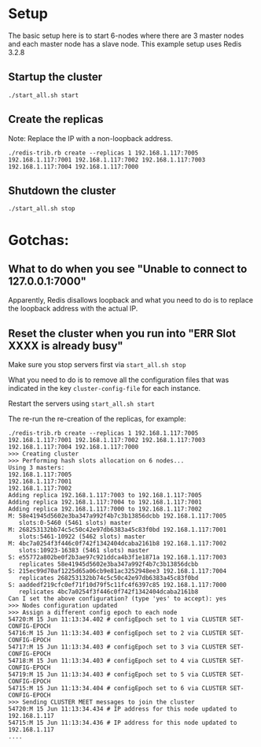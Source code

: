 
# Setup 

The basic setup here is to start 6-nodes where there are 3 master nodes and
each master node has a slave node. This example setup uses Redis 3.2.8 

## Startup the cluster 

`./start_all.sh start`

## Create the replicas

Note: Replace the IP with a non-loopback address.

`./redis-trib.rb create --replicas 1 192.168.1.117:7005 192.168.1.117:7001 192.168.1.117:7002 192.168.1.117:7003 192.168.1.117:7004 192.168.1.117:7000`

## Shutdown the cluster

`./start_all.sh stop`

# Gotchas:

## What to do when you see "Unable to connect to 127.0.0.1:7000" 

Apparently, Redis disallows loopback and what you need to do is to replace
the loopback address with the actual IP.

## Reset the cluster when you run into "ERR Slot XXXX is already busy"

Make sure you stop servers first via `start_all.sh stop`

What you need to do is to remove all the configuration files that was indicated
in the key `cluster-config-file` for each instance. 

Restart the servers using `start_all.sh start`

The re-run the re-creation of the replicas, for example:
```
./redis-trib.rb create --replicas 1 192.168.1.117:7005 192.168.1.117:7001 192.168.1.117:7002 192.168.1.117:7003 192.168.1.117:7004 192.168.1.117:7000
>>> Creating cluster
>>> Performing hash slots allocation on 6 nodes...
Using 3 masters:
192.168.1.117:7005
192.168.1.117:7001
192.168.1.117:7002
Adding replica 192.168.1.117:7003 to 192.168.1.117:7005
Adding replica 192.168.1.117:7004 to 192.168.1.117:7001
Adding replica 192.168.1.117:7000 to 192.168.1.117:7002
M: 58e41945d5602e3ba347a992f4b7c3b13856dcbb 192.168.1.117:7005
   slots:0-5460 (5461 slots) master
M: 268253132bb74c5c50c42e97db6383a45c83f0bd 192.168.1.117:7001
   slots:5461-10922 (5462 slots) master
M: 4bc7a0254f3f446c0f742f1342404dcaba2161b8 192.168.1.117:7002
   slots:10923-16383 (5461 slots) master
S: e55772a802be0f2b3ae97c921ddca4b3f1e1871a 192.168.1.117:7003
   replicates 58e41945d5602e3ba347a992f4b7c3b13856dcbb
S: 215ec99d70af1225d65a06cb9e81ac3252948ee3 192.168.1.117:7004
   replicates 268253132bb74c5c50c42e97db6383a45c83f0bd
S: aaddedf219cfc0ef71f10d79f5c11fc4f6397c85 192.168.1.117:7000
   replicates 4bc7a0254f3f446c0f742f1342404dcaba2161b8
Can I set the above configuration? (type 'yes' to accept): yes
>>> Nodes configuration updated
>>> Assign a different config epoch to each node
54720:M 15 Jun 11:13:34.402 # configEpoch set to 1 via CLUSTER SET-CONFIG-EPOCH
54716:M 15 Jun 11:13:34.403 # configEpoch set to 2 via CLUSTER SET-CONFIG-EPOCH
54717:M 15 Jun 11:13:34.403 # configEpoch set to 3 via CLUSTER SET-CONFIG-EPOCH
54718:M 15 Jun 11:13:34.403 # configEpoch set to 4 via CLUSTER SET-CONFIG-EPOCH
54719:M 15 Jun 11:13:34.403 # configEpoch set to 5 via CLUSTER SET-CONFIG-EPOCH
54715:M 15 Jun 11:13:34.404 # configEpoch set to 6 via CLUSTER SET-CONFIG-EPOCH
>>> Sending CLUSTER MEET messages to join the cluster
54720:M 15 Jun 11:13:34.434 # IP address for this node updated to 192.168.1.117
54715:M 15 Jun 11:13:34.436 # IP address for this node updated to 192.168.1.117
....

```

